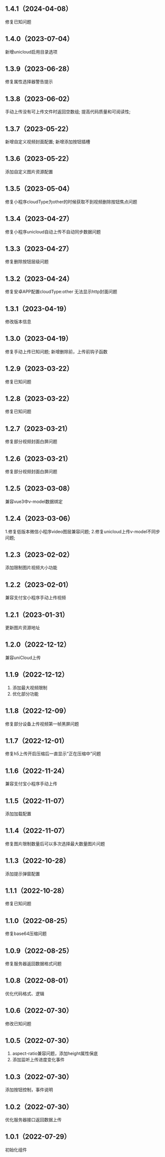 ## 1.4.1（2024-04-08）
修复已知问题
## 1.4.0（2023-07-04）
新增unicloud启用目录选项
## 1.3.9（2023-06-28）
修复属性选择器警告提示
## 1.3.8（2023-06-02）
手动上传没有可上传文件时返回空数组; 提高代码质量和可阅读性;
## 1.3.7（2023-05-22）
新增自定义视频封面配置; 新增添加按钮插槽
## 1.3.6（2023-05-22）
添加自定义图片资源配置
## 1.3.5（2023-05-04）
修复小程序cloudType为other的时候获取不到视频删除按钮焦点问题
## 1.3.4（2023-04-27）
修复小程序unicloud自动上传不自动同步数据问题
## 1.3.3（2023-04-27）
修复删除按钮层级问题
## 1.3.2（2023-04-24）
修复安卓APP配置cloudType:other 无法显示http封面问题
## 1.3.1（2023-04-19）
修改版本信息
## 1.3.0（2023-04-19）
修复手动上传已知问题; 新增删除前，上传前钩子函数
## 1.2.9（2023-03-22）
修复已知问题
## 1.2.8（2023-03-22）
修复已知问题
## 1.2.7（2023-03-21）
修复部分视频封面白屏问题
## 1.2.6（2023-03-21）
修复部分视频封面白屏问题
## 1.2.5（2023-03-08）
兼容vue3中v-model数据绑定
## 1.2.4（2023-03-06）
1.修复低版本微信小程序video图层兼容问题;
2.修复unicloud上传v-model不同步问题;
## 1.2.3（2023-02-02）
添加限制图片视频大小功能
## 1.2.2（2023-02-01）
兼容支付宝小程序手动上传视频
## 1.2.1（2023-01-31）
更新图片资源地址
## 1.2.0（2022-12-12）
兼容uniCloud上传
## 1.1.9（2022-12-12）
1. 添加最大视频限制
2. 优化部分功能
## 1.1.8（2022-12-09）
修复部分设备上传视频第一帧黑屏问题
## 1.1.7（2022-12-01）
修复h5上传开启压缩后一直显示“正在压缩中”问题
## 1.1.6（2022-11-24）
兼容支付宝小程序手动上传
## 1.1.5（2022-11-07）
添加加载配置
## 1.1.4（2022-11-07）
修复图片限制数量后可以多次选择最大数量图片问题
## 1.1.3（2022-10-28）
添加提示弹窗配置
## 1.1.1（2022-10-28）
修复已知问题
## 1.1.0（2022-08-25）
修复base64压缩问题
## 1.0.9（2022-08-25）
修复服务器返回数据格式问题
## 1.0.8（2022-08-01）
优化代码格式、逻辑
## 1.0.6（2022-07-30）
修改已知问题
## 1.0.5（2022-07-30）
1. aspect-ratio兼容问题，添加height属性保底
2. 添加监听上传进度变化事件
## 1.0.3（2022-07-30）
添加按钮控制，事件说明
## 1.0.2（2022-07-30）
优化服务器接口返回数据上传
## 1.0.1（2022-07-29）
初始化组件
